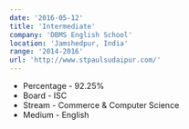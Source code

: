 ```yaml
---
date: '2016-05-12'
title: 'Intermediate'
company: 'DBMS English School'
location: 'Jamshedpur, India'
range: '2014-2016'
url: 'http://www.stpaulsudaipur.com/'
---
```


- Percentage - 92.25%
- Board - ISC
- Stream - Commerce & Computer Science
- Medium - English

